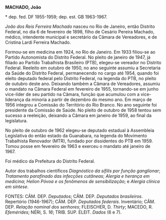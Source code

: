 **MACHADO, João**

\* dep. fed. DF 1955-1959; dep. est. GB 1963-1967.

*João dos Reis Ferreira Machado* nasceu no Rio de Janeiro, então
Distrito Federal, no dia 6 de fevereiro de 1898, filho de Cesário
Pereira Machado, médico, intendente municipal e secretário da Câmara de
Vereadores, e de Cristina Lardi Ferreira Machado.

Formou-se em medicina em 1924, no Rio de Janeiro. Em 1933 filiou-se ao
Partido Autonomista do Distrito Federal. No pleito de janeiro de 1947,
já filiado ao Partido Trabalhista Brasileiro (PTB), elegeu-se vereador
no Distrito Federal. Reeleito em outubro de 1950, no ano seguinte
assumiu a Secretaria da Saúde do Distrito Federal, permanecendo no cargo
até 1954, quando foi eleito deputado federal pelo Distrito Federal, na
legenda do PTB, no pleito de outubro deste ano. Deixando também a Câmara
de Vereadores, assumiu o mandato na Câmara Federal em fevereiro de 1955,
tornando-se em junho vice-líder de seu partido na Câmara, função que
acumulou com a vice-liderança da minoria a partir de dezembro do mesmo
ano. Em março de 1956 integrou a Comissão do Território do Rio Branco.
No ano seguinte foi presidente da Comissão de Saúde. No pleito de
outubro de 1958 tentou sem sucesso a reeleição, deixando a Câmara em
janeiro de 1959, ao final da legislatura.

No pleito de outubro de 1962 elegeu-se deputado estadual à Assembleia
Legislativa do então estado da Guanabara, na legenda do Movimento
Trabalhista Renovador (MTR), fundado por dissidentes do PTB em 1959.
Tomou posse em fevereiro de 1963 e exerceu o mandato até janeiro de
1967.

Foi médico da Prefeitura do Distrito Federal.

Autor dos trabalhos científicos *Diagnóstico da sífilis por função
ganglionar*; *Tratamento parafinado das infecções cutâneas*; *Alergia e
herança em medicina*; *Helion Póvoa e os fenômenos de sensibilização*; e
*Alergia clínica em síntese*.

FONTES: CÂM. DEP. *Deputados*; CÂM. DEP. *Deputados brasileiros*.
Repertório (1946-1967); CÂM. DEP. *Deputados federais*. Inventário; CÂM.
DEP. *Relação nominal dos senhores*; FLEISCHER, D. *Thirty*; MACEDO, R.
*Efemérides*; NÉRI, S. *16*; TRIB. SUP. ELEIT. *Dados* (6 e 7).
